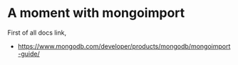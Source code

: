 # A moment with mongoimport

First of all docs link,

- <https://www.mongodb.com/developer/products/mongodb/mongoimport-guide/>
